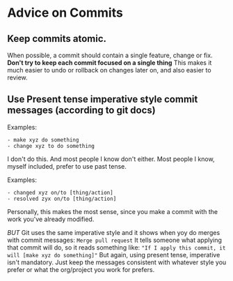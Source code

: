 # Advice on Commits

## Keep commits atomic.

When possible, a commit should contain a single feature, change or fix. **Don't try to keep each commit focused on a single thing**
This makes it much easier to undo or rollback on changes later on, and also easier to review.

## Use Present tense imperative style commit messages (according to git docs)

Examples:

```
- make xyz do something
- change xyz to do something
```

I don't do this. And most people I know don't either. Most people I know, myself included, prefer to use past tense.

Examples:

```
- changed xyz on/to [thing/action]
- resolved zyx on/to [thing/action]
```

Personally, this makes the most sense, since you make a commit with the work you've already modified.

_BUT_
Git uses the same imperative style and it shows when yoy do merges with commit messages: `Merge pull request`
It tells someone what applying that commit will do, so it reads something like: `"If I apply this commit, it will [make xyz do something]"` But again, using present tense, imperative isn't mandatory. Just keep the messages consistent with whatever style you prefer or what the org/project you work for prefers.
